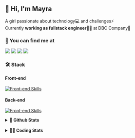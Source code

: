 ## 👋 Hi, I'm Mayra

A girl passionate about technology💻 and challenges⚡  
Currently **working as fullstack engineer**👩‍💻 at DBC Company🚀   

### 💬 You can find me at

<a href="https://mayra.dev" target="_blank" rel="noopener"><img src="https://img.shields.io/badge/-mayra.dev-005FED?style=flat&logo=Google-chrome&logoColor=white"/></a>
<a href="https://linkedin.com/in/mayraamaral" target="_blank" rel="noopener"><img src="https://img.shields.io/badge/-/mayraamaral-0077B5?style=flat&logo=Linkedin&logoColor=white"/></a>
<a href="mailto:mayra@mayra.dev" target="_blank" rel="noopener"><img src="https://img.shields.io/badge/-mayra@mayra.dev-D14836?style=flat&logo=Gmail&logoColor=white"/></a>
<a href="" target="_blank" rel="noopener"><img src="https://img.shields.io/badge/-mayraamaral-7289DA?style=flat&logo=Discord&logoColor=white"/></a>

### 🛠️ Stack
#### Front-end

[![Front-end Skills](https://skillicons.dev/icons?i=react,next,redux,styledcomponents,html,css,sass,js,ts,figma)](https://skillicons.dev)
#### Back-end

[![Front-end Skills](https://skillicons.dev/icons?i=java,spring,hibernate,aws,idea,postgres,mysql,git,linux,bash,nodejs,docker,kubernetes,jenkins)](https://skillicons.dev)


<details>
    <summary><strong>📌 Github Stats</strong></summary>
    <br />
    <div align="center">
        <table>
      <td><img height="160em" src="https://github-readme-stats.vercel.app/api?username=mayraamaral&show_icons=true&theme=algolia&hide_border=true&hide=stars&count_private=true" alt="Readme stats"></td>
      <td><img height="160em" src="https://github-readme-stats.vercel.app/api/top-langs/?username=mayraamaral&&layout=compact&&theme=algolia&hide_border=true&langs_count=6" alt="Language stats"></td>
       </table>
  </div> 
    

  <p align="center">
    <img src="https://github-readme-streak-stats.herokuapp.com?user=mayraamaral&theme=dark&hide_border=true&date_format=j%20M%5B%20Y%5D&locale=pt-br&background=050F2C&ring=0195DD&fire=23AA7D&currStreakLabel=23AA7D" alt="Streak stats">
  </p> 
</details>

<br />

<details>
  <summary><strong>👩‍💻 Coding Stats</strong></summary>
  <br />
  
  <!--START_SECTION:waka-->
![Code Time](http://img.shields.io/badge/Code%20Time-276%20hrs%2011%20mins-blue)

**🐱 My GitHub Data** 

> 📦 579.3 kB Used in GitHub's Storage 
 > 
> 🏆 193 Contributions in the Year 2024
 > 
> 🚫 Not Opted to Hire
 > 
> 📜 51 Public Repositories 
 > 
> 🔑 29 Private Repositories 
 > 
**I'm an Early 🐤** 

```text
🌞 Morning                393 commits         ███░░░░░░░░░░░░░░░░░░░░░░   10.53 % 
🌆 Daytime                2031 commits        ██████████████░░░░░░░░░░░   54.41 % 
🌃 Evening                1169 commits        ████████░░░░░░░░░░░░░░░░░   31.32 % 
🌙 Night                  140 commits         █░░░░░░░░░░░░░░░░░░░░░░░░   03.75 % 
```
📅 **I'm Most Productive on Thursday** 

```text
Monday                   656 commits         ████░░░░░░░░░░░░░░░░░░░░░   17.57 % 
Tuesday                  655 commits         ████░░░░░░░░░░░░░░░░░░░░░   17.55 % 
Wednesday                618 commits         ████░░░░░░░░░░░░░░░░░░░░░   16.56 % 
Thursday                 705 commits         █████░░░░░░░░░░░░░░░░░░░░   18.89 % 
Friday                   555 commits         ████░░░░░░░░░░░░░░░░░░░░░   14.87 % 
Saturday                 209 commits         █░░░░░░░░░░░░░░░░░░░░░░░░   05.60 % 
Sunday                   335 commits         ██░░░░░░░░░░░░░░░░░░░░░░░   08.97 % 
```


📊 **This Week I Spent My Time On** 

```text
🕑︎ Time Zone: America/Sao_Paulo

💬 Programming Languages: 
Java                     7 hrs 6 mins        ██████████████████░░░░░░░   72.90 % 
JavaScript               58 mins             ██░░░░░░░░░░░░░░░░░░░░░░░   09.97 % 
Docker                   18 mins             █░░░░░░░░░░░░░░░░░░░░░░░░   03.12 % 
Text                     15 mins             █░░░░░░░░░░░░░░░░░░░░░░░░   02.59 % 
Java Properties          12 mins             █░░░░░░░░░░░░░░░░░░░░░░░░   02.21 % 

🔥 Editors: 
VS Code                  6 hrs 52 mins       ██████████████████░░░░░░░   70.50 % 
Intellijidea             2 hrs 52 mins       ███████░░░░░░░░░░░░░░░░░░   29.50 % 

💻 Operating System: 
Linux                    9 hrs 44 mins       █████████████████████████   100.00 % 
```

**I Mostly Code in Java** 

```text
Java                     118 repos           ██████░░░░░░░░░░░░░░░░░░░   25.82 % 
HTML                     117 repos           ██████░░░░░░░░░░░░░░░░░░░   25.60 % 
JavaScript               101 repos           ██████░░░░░░░░░░░░░░░░░░░   22.10 % 
TypeScript               96 repos            █████░░░░░░░░░░░░░░░░░░░░   21.01 % 
Dockerfile               1 repo              ░░░░░░░░░░░░░░░░░░░░░░░░░   00.22 % 
```




 Last Updated on 07/03/2024 18:54:29 UTC
<!--END_SECTION:waka-->

</details>
